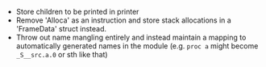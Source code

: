 - Store children to be printed in printer
- Remove 'Alloca' as an instruction and store stack allocations in a 'FrameData' struct instead.
- Throw out name mangling entirely and instead maintain a mapping to automatically generated names in the module (e.g.
 `proc a` might become `_S__src.a.0` or sth like that)
